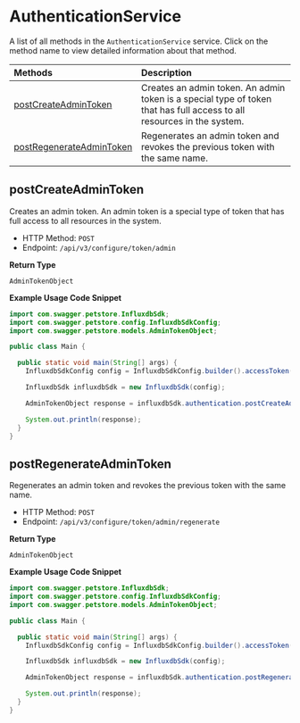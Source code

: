 # AuthenticationService

A list of all methods in the `AuthenticationService` service. Click on the method name to view detailed information about that method.

| Methods                                               | Description                                                                                                            |
| :---------------------------------------------------- | :--------------------------------------------------------------------------------------------------------------------- |
| [postCreateAdminToken](#postcreateadmintoken)         | Creates an admin token. An admin token is a special type of token that has full access to all resources in the system. |
| [postRegenerateAdminToken](#postregenerateadmintoken) | Regenerates an admin token and revokes the previous token with the same name.                                          |

## postCreateAdminToken

Creates an admin token. An admin token is a special type of token that has full access to all resources in the system.

- HTTP Method: `POST`
- Endpoint: `/api/v3/configure/token/admin`

**Return Type**

`AdminTokenObject`

**Example Usage Code Snippet**

```java
import com.swagger.petstore.InfluxdbSdk;
import com.swagger.petstore.config.InfluxdbSdkConfig;
import com.swagger.petstore.models.AdminTokenObject;

public class Main {

  public static void main(String[] args) {
    InfluxdbSdkConfig config = InfluxdbSdkConfig.builder().accessToken("YOUR_ACCESS_TOKEN").build();

    InfluxdbSdk influxdbSdk = new InfluxdbSdk(config);

    AdminTokenObject response = influxdbSdk.authentication.postCreateAdminToken();

    System.out.println(response);
  }
}

```

## postRegenerateAdminToken

Regenerates an admin token and revokes the previous token with the same name.

- HTTP Method: `POST`
- Endpoint: `/api/v3/configure/token/admin/regenerate`

**Return Type**

`AdminTokenObject`

**Example Usage Code Snippet**

```java
import com.swagger.petstore.InfluxdbSdk;
import com.swagger.petstore.config.InfluxdbSdkConfig;
import com.swagger.petstore.models.AdminTokenObject;

public class Main {

  public static void main(String[] args) {
    InfluxdbSdkConfig config = InfluxdbSdkConfig.builder().accessToken("YOUR_ACCESS_TOKEN").build();

    InfluxdbSdk influxdbSdk = new InfluxdbSdk(config);

    AdminTokenObject response = influxdbSdk.authentication.postRegenerateAdminToken();

    System.out.println(response);
  }
}

```

<!-- This file was generated by liblab | https://liblab.com/ -->
